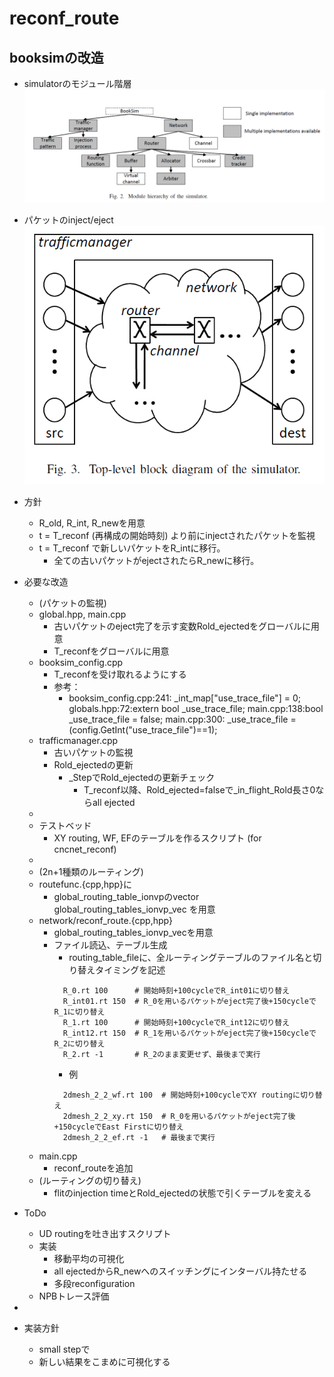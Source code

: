 # reconf_route
## booksimの改造
- simulatorのモジュール階層
![hierarchy](./docs/booksim_hierarchy.png)
- パケットのinject/eject
![blockdiagram](./docs/booksim_blockdiagram.png)
- 方針
  - R_old, R_int, R_newを用意
  - t = T_reconf (再構成の開始時刻) より前にinjectされたパケットを監視
  - t = T_reconf で新しいパケットをR_intに移行。
    - 全ての古いパケットがejectされたらR_newに移行。

- 必要な改造
  - (パケットの監視)
  - global.hpp, main.cpp
    - 古いパケットのeject完了を示す変数Rold_ejectedをグローバルに用意
    - T_reconfをグローバルに用意
  - booksim_config.cpp
    - T_reconfを受け取れるようにする
    - 参考：
      - booksim_config.cpp:241:  _int_map["use_trace_file"] = 0;
        globals.hpp:72:extern bool _use_trace_file;
        main.cpp:138:bool _use_trace_file = false;
        main.cpp:300:  _use_trace_file = (config.GetInt("use_trace_file")==1);
  - trafficmanager.cpp
    - 古いパケットの監視
    - Rold_ejectedの更新
      - _StepでRold_ejectedの更新チェック
        - T_reconf以降、Rold_ejected=falseで_in_flight_Rold長さ0ならall ejected
  -
  - テストベッド
    - XY routing, WF, EFのテーブルを作るスクリプト (for cncnet_reconf)
  - 
  - (2n+1種類のルーティング)
  - routefunc.{cpp,hpp}に
    - global_routing_table_ionvpのvector global_routing_tables_ionvp_vec を用意
  - network/reconf_route.{cpp,hpp}
    - global_routing_tables_ionvp_vecを用意
    - ファイル読込、テーブル生成
      - routing_table_fileに、全ルーティングテーブルのファイル名と切り替えタイミングを記述
      ```
        R_0.rt 100      # 開始時刻+100cycleでR_int01に切り替え
        R_int01.rt 150  # R_0を用いるパケットがeject完了後+150cycleでR_1に切り替え
        R_1.rt 100      # 開始時刻+100cycleでR_int12に切り替え
        R_int12.rt 150  # R_1を用いるパケットがeject完了後+150cycleでR_2に切り替え
        R_2.rt -1       # R_2のまま変更せず、最後まで実行 
      ```
      - 例
      ```
        2dmesh_2_2_wf.rt 100  # 開始時刻+100cycleでXY routingに切り替え
        2dmesh_2_2_xy.rt 150  # R_0を用いるパケットがeject完了後+150cycleでEast Firstに切り替え
        2dmesh_2_2_ef.rt -1   # 最後まで実行
      ```
  - main.cpp
    - reconf_routeを追加
  - (ルーティングの切り替え)
    - flitのinjection timeとRold_ejectedの状態で引くテーブルを変える

- ToDo
  - UD routingを吐き出すスクリプト
  - 実装
    - 移動平均の可視化
    - all ejectedからR_newへのスイッチングにインターバル持たせる
    - 多段reconfiguration
  - NPBトレース評価

- 
- 実装方針
  - small stepで
  - 新しい結果をこまめに可視化する
